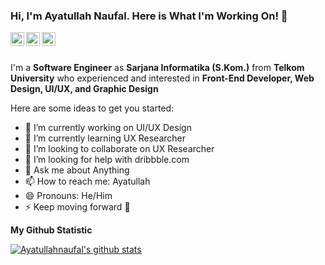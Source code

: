 ### Hi, I'm Ayatullah Naufal. Here is What I'm Working On! 👋

<a href="https://www.instagram.com/ayatullahnfl/">
  <img align="left" alt="Ayatullahnaufal's Instagram" width="22px" src="https://cdn.jsdelivr.net/npm/simple-icons@v3/icons/instagram.svg" />
</a>

<a href="https://www.facebook.com/ayatullahnfl/">
  <img align="left" alt="Ayatullahnaufal's Facebook" width="22px" src="https://cdn.jsdelivr.net/npm/simple-icons@v3/icons/facebook.svg" />
</a>
<a href="https://dribbble.com/ayatullahnfl">
  <img align="left" alt="Ayatullahnaufal's Dribbble" width="22px" src="https://cdn.jsdelivr.net/npm/simple-icons@v3/icons/dribbble.svg" />
</a>


<br />
<br />

I'm a **Software Engineer** as **Sarjana Informatika (S.Kom.)** from **Telkom University** who experienced and interested in **Front-End Developer, Web Design, UI/UX, and Graphic Design**




Here are some ideas to get you started:

- 🔭 I’m currently working on UI/UX Design
- 🌱 I’m currently learning UX Researcher
- 👯 I’m looking to collaborate on UX Researcher
- 🤔 I’m looking for help with dribbble.com
- 💬 Ask me about Anything
- 📫 How to reach me: Ayatullah
- 😄 Pronouns: He/Him
- ⚡ Keep moving forward 🚀

<b> My Github Statistic </b>
  <br />
  
 [![Ayatullahnaufal's github stats](https://github-readme-stats.vercel.app/api?username=ayatullahnaufal)](https://github.com/ayatullahnaufal/C.U.B.A.B-Travel)


